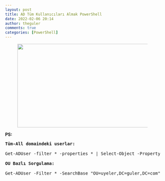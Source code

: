```yaml
---
layout: post
title: AD Tüm Kullanıcıları Almak PowerShell
date: 2022-02-06 20:14
author: theguler
comments: true
categories: [PowerShell]
---
```

<!-- wp:image {"id":333,"width":486,"height":272,"sizeSlug":"large","linkDestination":"none"} -->
<figure class="wp-block-image size-large is-resized"><img src="https://farukguler.com/assets/post_images/powershell-4-sdn.jpg?w=1024" alt="" class="wp-image-333" width="486" height="272" /></figure>
<!-- /wp:image -->

<!-- wp:paragraph {"align":"left"} -->
<p class="has-text-align-left"><strong>PS:</strong></p>
<!-- /wp:paragraph -->

<!-- wp:preformatted -->
<pre id="block-212c4770-1090-40f9-a3aa-882bb19bd474" class="wp-block-preformatted"><strong>Tüm-All domaindeki userlar:</strong>

Get-ADUser -filter * -properties * | Select-Object -Property DisplayName,samaccountname | ConvertTo-Csv | Out-File C:\\Tum_Users.CSV

<strong>OU Bazlı Sorgulama:</strong>

Get-ADUser -Filter * -SearchBase "OU=uyeler,DC=guler,DC=com" -properties * | Select-Object -Property DisplayName,samaccountname | ConvertTo-Csv | Out-File C:\\OU_altindaki_Users.CSV</pre>
<!-- /wp:preformatted -->
